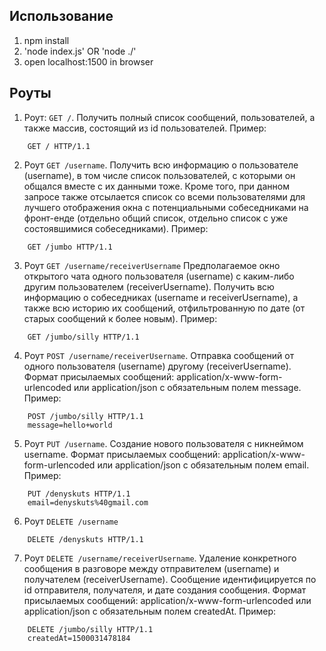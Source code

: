 ## Использование
1. npm install
2. 'node index.js' OR 'node ./'
3. open localhost:1500 in browser


## Роуты 

1. Роут:  `GET /`. Получить полный список сообщений, пользователей, а также массив, состоящий из id пользователей.
Пример: 
```
    GET / HTTP/1.1
```

2. Роут  `GET /username`. Получить всю информацию о пользователе (username), в том числе список пользователей, с которыми он общался вместе с их данными тоже. Кроме того,  при данном запросе также отсылается список со всеми пользователями для лучшего отображения окна с потенциальными собеседниками на фронт-енде (отдельно общий список, отдельно список с уже состоявшимися собеседниками).
Пример: 
```
    GET /jumbo HTTP/1.1
```

3. Роут  `GET /username/receiverUsername` Предполагаемое окно открытого чата одного пользователя (username) с каким-либо другим пользователем (receiverUsername). Получить всю информацию о собеседниках (username и receiverUsername), а также всю историю их сообщений, отфильтрованную по дате (от старых сообщений к более новым).
Пример: 
```
    GET /jumbo/silly HTTP/1.1
```

4. Роут  `POST /username/receiverUsername`. Отправка сообщений от одного пользователя (username) другому (receiverUsername). Формат присылаемых сообщений: application/x-www-form-urlencoded или application/json с обязательным полем message.
Пример: 
```
    POST /jumbo/silly HTTP/1.1
    message=hello+world
```

5. Роут  `PUT /username`. Создание нового пользователя с никнеймом username. Формат присылаемых сообщений: application/x-www-form-urlencoded или application/json с обязательным полем email.
Пример: 
```
    PUT /denyskuts HTTP/1.1
    email=denyskuts%40gmail.com
```

6. Роут `DELETE /username`
```
    DELETE /denyskuts HTTP/1.1
```

7. Роут `DELETE /username/receiverUsername`. Удаление конкретного сообщения в разговоре между отправителем (username) и получателем (receiverUsername). Сообщение идентифицируется по id отправителя, получателя, и дате создания сообщения.  Формат присылаемых сообщений: application/x-www-form-urlencoded или application/json с обязательным полем createdAt.
Пример:
```
    DELETE /jumbo/silly HTTP/1.1
    createdAt=1500031478184
```